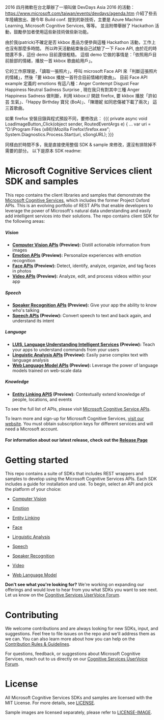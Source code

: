 2016 四月微軟在台北舉辦了一項叫做 DevDays Asia 2016 的活動： https://www.microsoft.com/taiwan/events/devdays/agenda.htm
介紹了些去年陸續放出、跟今年 Build conf. 提到的新技術，主要是 Azure Machine Learning, Microsoft Cognitive Services, 等等。
並且附帶舉辦了 Hackathon 活動，鼓勵參加者使用這些新技術做些新功能。

由於我(patrick)不確定是否 kkbox 產品方便參與這種 Hackathon 活動，工作上也沒有那麼多時間。
所以昨天活動結束後自己試驗了一下 Face API, 由於花的時間還不多，這份 demo 目前還很粗糙。
這個 demo 它做的事情是：「依照用戶目前臉部的情緒，播放一首 kkbox 歌曲給用戶」。

它的工作原理是，「讀取一張照片」，呼叫 microsoft Face API 來「判斷這張照片的情緒」，然後「要 kkbox 播放一首符合目前情緒的歌曲」。
目前 Face API example 定義的 emotions 有這八種：Anger Contempt Disgust Fear Happiness Neutral Sadness Surprise ,
現在我只有對其中三種  Anger Happiness Sadness 做判斷，利用 kkbox:// 開啟 firefox, 要 kkbox 播放「許如芸 生氣」、「Happy Birthday	寶兒 (BoA)」、「陳珊妮 如同悲傷被下載了兩次」 這三首歌曲。

如果 firefox 安裝目錄與程式預設不同，要修改此：
{{{
        private async void LoadImageButton_Click(object sender, RoutedEventArgs e)
        {
		...
            var uri = "D:\\Program Files (x86)\\Mozilla Firefox\\firefox.exe";
            System.Diagnostics.Process.Start(uri, sSongURL);
}}}


同樣由於時間不多，我是直接使用整個 SDK & sample 來修改，還沒有排除掉不需要的部分。
以下是原本 SDK readme:


Microsoft Cognitive Services client SDK and samples
====================================

This repo contains the client libraries and samples that demonstrate the [Microsoft Cognitive Services](<https://www.microsoft.com/cognitive-services>), which includes the former Project Oxford APIs.
This is an evolving portfolio of REST APIs that enable developers to leverage the power of Microsoft's natural data
understanding and easily add intelligent services into their solutions. The repo contains client SDK for the following areas:  

##### Vision
-  **[Computer Vision APIs](<https://www.microsoft.com/cognitive-services/en-us/computer-vision-api>) (Preview):** Distill actionable information from images
-  **[Emotion APIs](<https://www.microsoft.com/cognitive-services/en-us/emotion-api>) (Preview):** Personalize experiences with emotion recognition
-  **[Face APIs](<https://www.microsoft.com/cognitive-services/en-us/face-api>) (Preview):** Detect, identify, analyze, organize, and tag faces in photos
-  **[Video APIs](<https://www.microsoft.com/cognitive-services/en-us/video-api>) (Preview):** Analyze, edit, and process videos within your app

##### Speech
-  **[Speaker Recognition APIs](<https://www.microsoft.com/cognitive-services/en-us/speaker-recognition-api>) (Preview):** Give your app the ability to know who's talking
-  **[Speech APIs](<https://www.microsoft.com/cognitive-services/en-us/speech-api>) (Preview):** Convert speech to text and back again, and understand its intent


##### Language
-  **[LUIS, Language Understanding Intelligent Services](<https://www.microsoft.com/cognitive-services/en-us/language-understanding-intelligent-service-luis>) (Preview):** Teach your apps to understand commands from your users
-  **[Linguistic Analysis APIs](<https://www.microsoft.com/cognitive-services/en-us/linguistic-analysis-api>) (Preview):** Easily parse complex text with language analysis
-  **[Web Language Model APIs](<https://www.microsoft.com/cognitive-services/en-us/web-language-model-api>) (Preview):** Leverage the power of language models trained on web-scale data

##### Knowledge
-  **[Entity Linking APIS](<https://www.microsoft.com/cognitive-services/en-us/entity-linking-intelligence-service>) (Preview):** Contextually extend knowledge of people, locations, and events

To see the full list of APIs, please visit [Microsoft Cognitive Service APIs](<https://www.microsoft.com/cognitive-services/en-us/apis>).

To learn more and sign-up for Microsoft Cognitive Services, [visit our
website](<https://www.microsoft.com/cognitive-services>). You must obtain subscription
keys for different services and will need a Microsoft account.

#### For information about our latest release, check out the [Release Page](<https://github.com/Microsoft/ProjectOxford-ClientSDK/releases>)

Getting started
===============
This repo contains a suite of SDKs that includes REST wrappers and samples to
develop using the Microsoft Cognitive Services APIs. Each SDK includes a guide for
installation and use. To begin, select an API and pick the platform of
your choice:

-   [Computer Vision](</Vision/>)

-   [Emotion](</Emotion/>)

-   [Entity Linking](</EntityLinking/>)

-   [Face](</Face/>)

-   [Linguistic Analysis](</LinguisticAnalysis/>)

-   [Speech](</Speech/>)

-   [Speaker Recognition](</SpeakerRecognition/>)

-   [Video](</Video/>)

-   [Web Language Model](</WebLM/>)

**Don't see what you're looking for?** We're working on expanding our offerings and would love to hear from you what SDKs you want to see next. Let us know on the [Cognitive Services UserVoice Forum](<https://cognitive.uservoice.com>).


Contributing
============
We welcome contributions and are always looking for new SDKs, input, and
suggestions. Feel free to file issues on the repo and we'll address them as we can. You can also learn more about how you can help on the [Contribution
Rules & Guidelines](</CONTRIBUTING.md>).

For questions, feedback, or suggestions about Microsoft Cognitive Services, reach out to us directly on our [Cognitive Services UserVoice Forum](<https://cognitive.uservoice.com>).



License
=======

All Microsoft Cognitive Services SDKs and samples are licensed with the MIT License. For more details, see
[LICENSE](</LICENSE.md>).

Sample images are licensed separately, please refer to [LICENSE-IMAGE](</LICENSE-IMAGE.md>).

